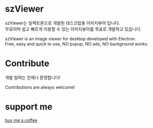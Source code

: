 # szViewer
szViewer는 일렉트론으로 개발된 데스크탑용 이미지뷰어 입니다.   
무료이며 쉽고 빠르게 이용할 수 있는 이미지뷰어를 목표로 개발하고 있습니다.   

szViewer is an image viewer for desktop developed with Electron.   
Free, easy and quick to use,
NO popup, NO ads, NO background works.

# Contribute
개발 참여는 언제나 환영합니다!   

Contributions are always welcome! 

# support me
[buy me a coffee](https://www.buymeacoffee.com/skyzero)
